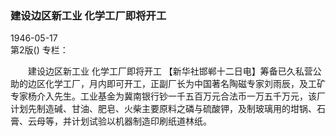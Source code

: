 ### 建设边区新工业  化学工厂即将开工  

1946-05-17  
第2版()
专栏：

　　建设边区新工业
    化学工厂即将开工
    【新华社邯郸十二日电】筹备已久私营公助的边区化学工厂，月内即可开工，正副厂长为中国著名陶磁专家刘雨辰，及工矿专家杨介入先生。工业基金为冀南银行钞一千五百万元合法币一万五千万元，该厂计划先制造碱、甘油、肥皂、火柴主要原料之磷与硫酸钾，及制玻璃用的坩锅、石膏、云母等，并计划试验以机器制造印刷纸道林纸。  
